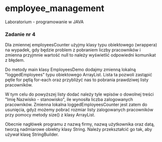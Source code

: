 # employee_management
Laboratorium - programowanie w JAVA

### Zadanie nr 4

Dla zmiennej employeesCounter użyjmy klasy typu obiektowego (wrappera) na wypadek, gdy będzie problem z pobraniem liczby pracowników i zmienna przyjmnie wartość null to należy wyświetlić odpowiedni komunikat z błędem.

Do metody main klasy EmployeesDemo dodajmy zmienną lokalną "loggedEmployees" typu obiektowego ArrayList<String>.
Lista ta pozwoli zastąpić pętle for pętlą for-each oraz przybliżyć nas to pobrania prawdziwej listy pracowników.

W tym celu do powyższej listy dodać należy tyle wpisów o dowolnej treści "Imię Nazwisko - stanowisko", ile wynosiła liczba zalogowanych pracowników.
Zmienna lokalna loggedEmployeesCounter jest zatem do usunięcia, gdyż możemy pobrać rozmiar listy zalogowanych pracowników przy pomocy metody size() z klasy ArrayList.

Obecnie nagłówek programu z nazwą firmy, nazwą użytkownika oraz datą, tworzą nadmiarowe obiekty klasy String. Należy przekształcić go tak, aby używał klasę StringBuilder.
